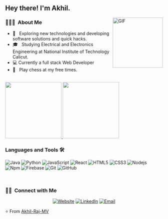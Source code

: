 <h2> Hey there! I'm Akhil.</h2>
<img align="right" alt="GIF" height="160px" src="https://media.giphy.com/media/du3J3cXyzhj75IOgvA/giphy.gif" />
<h3> 👨🏻‍💻 &nbsp;About Me </h3>

- 🤔 &nbsp; Exploring new technologies and developing software solutions and quick hacks.
- 🎓 &nbsp; Studying Electrical and Electronics Engineering at National Institute of Technology Calicut.
- :computer:  Currently a full stack Web Developer
- 🌱 &nbsp; Play chess at my free times.
<br/>

<a href="https://github.com/Akhil-Raj-MV">
  <img height="180em" src="https://github-readme-stats.vercel.app/api?username=Akhil-Raj-MV&theme=buefy&show_icons=true" />
  <img height="180em" src="https://github-readme-stats.vercel.app/api/top-langs/?username=Akhil-Raj-MV&theme=buefy&layout=compact" />
</a>

<br/>


### Languages and Tools 🛠 

![Java](http://img.shields.io/badge/-Java-5B4638?style=flat-square&logo=java&logoColor=ffffff)
![Python](http://img.shields.io/badge/-Python-3776AB?style=flat-square&logo=python&logoColor=ffffff)
![JavaScript](https://img.shields.io/badge/-JavaScript-%23F7DF1C?style=flat-square&logo=javascript&logoColor=000000&labelColor=%23F7DF1C&color=%23FFCE5A)
![React](https://img.shields.io/badge/-React-61DAFB?style=flat-square&logo=react&logoColor=ffffff)
![HTML5](https://img.shields.io/badge/-HTML5-%23E44D27?style=flat-square&logo=html5&logoColor=ffffff)
![CSS3](https://img.shields.io/badge/-CSS3-%231572B6?style=flat-square&logo=css3)
![Nodejs](https://img.shields.io/badge/-Nodejs-339933?style=flat-square&logo=Node.js&logoColor=ffffff)
![Npm](https://img.shields.io/badge/-npm-CB3837?style=flat-square&logo=npm)
![Firebase](https://img.shields.io/badge/-Firebase-FFCA28?style=flat-square&logo=firebase&logoColor=ffffff)
![Git](https://img.shields.io/badge/-Git-%23F05032?style=flat-square&logo=git&logoColor=%23ffffff)
![GitHub](https://img.shields.io/badge/-GitHub-181717?style=flat-square&logo=github)

<br/>

<h3> 🤝🏻 &nbsp;Connect with Me </h3>

<p align="center">
<a href="https://portfolio-akhil-raj-mv.vercel.app/"><img alt="Website" src="https://img.shields.io/badge/Website-www.akhilraj.com-blue?style=flat-square&logo=google-chrome"></a>
<a href="https://www.linkedin.com/in/akhil-raj/"><img alt="LinkedIn" src="https://img.shields.io/badge/LinkedIn-Akhil-blue?style=flat-square&logo=linkedin"></a>
<a href="mailto:108akhilraj@gmail.com"><img alt="Email" src="https://img.shields.io/badge/Email-108akhilraj@gmail.com-blue?style=flat-square&logo=gmail"></a>
</p>

⭐️ From [Akhil-Raj-MV](https://github.com/Akhil-Raj-MV)

